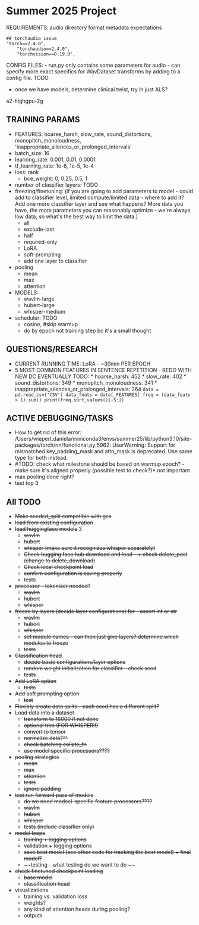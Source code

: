 # Summer 2025 Project
REQUIREMENTS:
    audio directory format
    metadata expectations

    ## torchaudio issue
    "torch==2.4.0",
        "torchaudio==2.4.0",
        "torchvision==0.19.0",

CONFIG FILES:
    - run.py only contains some parameters for audio
    - can specify more exact specifics for WavDataset transforms by adding to a config file. TODO

- once we have models, determine clinical twist, try in just ALS?

a2-highgpu-2g
 

## TRAINING PARAMS
* FEATURES: hoarse_harsh, slow_rate, sound_distortions, monopitch_monoloudness, 'inappropriate_silences_or_prolonged_intervals'
* batch_size: 16
* learning_rate: 0.001, 0.01, 0.0001
* tf_learning_rate: 1e-6, 1e-5, 1e-4
* loss: rank
    * bce_weight: 0, 0.25, 0.5, 1
* number of classifier layers: TODO
* freezing/finetuning: (if you are going to add parameters to model - could add to classifier level, limited compute/limited data - where to add it? Add one more classifier layer and see what happens? More data you have, the more parameters you can reasonably optimize - we're always low data, so what's the best way to limit the data.)
    * all 
    * exclude-last 
    * half
    * required-only
    * LoRA
    * soft-prompting
    * add one layer to classifier
* pooling
    * mean
    * max
    * attention
* MODELS:
    * wavlm-large
    * hubert-large
    * whisper-medium
* scheduler: TODO
    * cosine, #skip warmup
    * do by epoch not training step bc it's a small thought


## QUESTIONS/RESEARCH
* CURRENT RUNNING TIME: LoRA - ~30min PER EPOCH
*  5 MOST COMMON FEATURES IN SENTENCE REPETITION - REDO WITH NEW DC EVENTUALLY TODO:
        * hoarse_harsh: 452
        * slow_rate: 402
        * sound_distortions: 349
        * monopitch_monoloudness: 341
        * inappropriate_silences_or_prolonged_intervals: 264
        ```
        data = pd.read_csv('CSV')
        data_feats = data[_FEATURES]
        freq = (data_feats > 1).sum()
        print(freq.sort_values()[-5:])
        ```


## ACTIVE DEBUGGING/TASKS
* How to get rid of this error: /Users/wiepert.daniela/miniconda3/envs/summer25/lib/python3.10/site-packages/torch/nn/functional.py:5962: UserWarning: Support for mismatched key_padding_mask and attn_mask is deprecated. Use same type for both instead.
* #TODO: check what milestone should be based on warmup epoch? - make sure it's aligned properly (possible test to check?)* not important
* max pooling done right?
* test top 3

## All TODO
* ~~Make seeded_split compatible with gcs~~ 
* ~~load from existing configuration~~
* ~~load huggingface models~~ 3
    * ~~wavlm~~
    * ~~hubert~~
    * ~~whisper (make sure it recognizes whisper separately)~~
    * ~~Check hugging face hub download and load - + check delete_post (change to delete_download)~~
    * ~~Check local checkpoint load~~
    * ~~confirm configuration is saving properly~~
    * ~~tests~~
* ~~processor - tokenizer needed?~~
    * ~~wavlm~~
    * ~~hubert~~
    * ~~whisper~~
* ~~freeze by layers (decide layer configurations) for -  assert int or str~~
    * ~~wavlm~~
    * ~~hubert~~
    * ~~whisper~~
    * ~~set module names - can then just give layers? determine which modules to freeze~~
    * ~~tests~~
* ~~Classification head~~
    * ~~decide basic configurations/layer options~~
    * ~~random weight initialization for classifier - check seed~~
    * ~~tests~~
* ~~Add LoRA option~~
    * ~~tests~~
* ~~Add soft prompting option~~
    * ~~test~~
* ~~Flexibly create data splits - each seed has a different split?~~ 
* ~~Load data into a dataset~~
    * ~~transform to 16000 if not done~~
    * ~~optional trim (FOR WHISPER!!)~~
    * ~~convert to tensor~~
    * ~~normalize data?^^~~
    * ~~check batching collate_fn~~
    * ~~use model specific processors????~~
* ~~pooling strategies~~
    * ~~mean~~
    * ~~max~~
    * ~~attention~~
    * ~~tests~~
    * ~~ignore padding~~
* ~~test run forward pass of models~~
    * ~~do we need modsel-specific feature processors????~~
    * ~~wavlm~~
    * ~~hubert~~
    * ~~whisper~~
    * ~~tests (include classifier only)~~
* ~~model loops~~
    * ~~training + logging options~~
    * ~~validation + logging options~~
    * ~~save best model (see other code for tracking the best model) + final model?~~ 
    * ~~testing - what testing do we want to do ~~
* ~~check finetuned checkpoint loading~~
    * ~~base model~~
    * ~~classification head~~
* visualizations 
    * training vs. validation loss
    * weights? 
    * any kind of attention heads during pooling?
    * outputs

